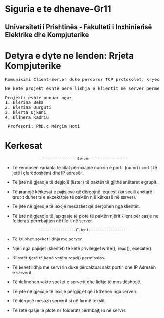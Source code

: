 # Siguria e te dhenave-Gr11
## Universiteti i Prishtinës - Fakulteti i Inxhinierisë Elektrike dhe Kompjuterike
# Detyra e dyte ne lenden: Rrjeta Kompjuterike
<pre>Komunikimi Client-Server duke perdorur TCP protokolet, kryesisht ne node.js.</pre> 
<pre>Ne kete projekt eshte bere lidhja e klientit me server permes programimit me sockets.</pre>

<pre>Projekti eshte punuar nga:
1. Blerina Beka
2. Blerina Durguti
3. Blerta Ujkani
4. Blinera Kadriu 
</pre>
<pre> Profesori: PhD.c Mërgim Hoti </pre>

# Kerkesat 

                    -----------------Server-----------------
-  Të vendosen variabla te cilat përmbajnë numrin e portit (numri i portit të jetë i
   çfarëdoshëm) dhe IP adresën.
-  Të jetë në gjendje të dëgjojë (listen) të paktën të gjithë anëtaret e grupit.
-  Të pranojë kërkesat e pajisjeve që dërgojnë request (ku secili anëtarë i grupit duhet te e
   ekzekutoje të paktën një kërkesë në server).
-  Të jetë në gjendje të lexoje mesazhet që dërgohen nga klientët.
-  Të jetë në gjendje të jap qasje të plotë të paktën njërit klient për qasje ne folderat/
   përmbajtjen në file-t në server.

                   -----------------Client-----------------
-  Të krijohet socket lidhja me server.
-  Njeri nga pajisjet (klientët) të ketë privilegjet write(), read(), execute().
-  Klientët tjerë të kenë vetëm read() permission.
-  Të behet lidhja me serverin duke përcaktuar sakt portin dhe IP Adresën e serverit.
-  Të definohen sakte socket e serverit dhe lidhje të mos dështojë.
-  Të jetë në gjendje të lexojë përgjigjet që i kthehen nga serveri.
-  Të dërgojë mesazh serverit si në formë tekstit.
-  Të ketë qasje të plotë në folderat/ përmbajtjen në server.  

